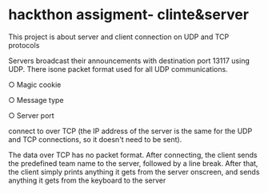 # hackthon assigment- clinte&server
This project is about server and client connection on UDP and TCP protocols

Servers broadcast their announcements with destination port 13117 using UDP.
There isone packet format used for all UDP communications.

○ Magic cookie

○ Message type 

○ Server port 

connect to over TCP (the IP address of the server is the same for the UDP and
TCP connections, so it doesn't need to be sent).

The data over TCP has no packet format. After connecting, the client sends the
predefined team name to the server, followed by a line break.
After that, the client simply prints anything it gets from the server onscreen,
and sends anything it gets from
the keyboard to the server
